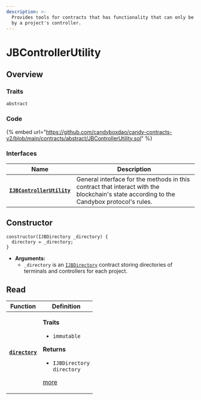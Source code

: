 ```yaml
---
description: >-
  Provides tools for contracts that has functionality that can only be accessed
  by a project's controller.
---
```


# JBControllerUtility

## Overview

### Traits

`abstract`

### Code

{% embed url="https://github.com/candyboxdao/candy-contracts-v2/blob/main/contracts/abstract/JBControllerUtility.sol" %}

### **Interfaces**

| Name                                                                      | Description                                                                                                                              |
| ------------------------------------------------------------------------- | ---------------------------------------------------------------------------------------------------------------------------------------- |
| [**`IJBControllerUtility`**](../../../interfaces/ijbcontrollerutility.md) | General interface for the methods in this contract that interact with the blockchain's state according to the Candybox protocol's rules. |

## Constructor

```solidity
constructor(IJBDirectory _directory) {
  directory = _directory;
}
```

* **Arguments:**
  * `_directory` is an [`IJBDirectory`](../../../interfaces/ijbdirectory.md) contract storing directories of terminals and controllers for each project.

## Read

| Function                                   | Definition                                                                                                                                                                                                  |
| ------------------------------------------ | ----------------------------------------------------------------------------------------------------------------------------------------------------------------------------------------------------------- |
| [**`directory`**](properties/directory.md) | <p><strong>Traits</strong></p><ul><li><code>immutable</code></li></ul><p><strong>Returns</strong></p><ul><li><code>IJBDirectory directory</code></li></ul><p><a href="properties/directory.md">more</a></p> |
